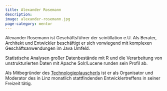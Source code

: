 ```yaml
---
title: Alexander Rosemann
description: 
image: alexander-rosemann.jpg
page-category: mentor
---
```


Alexander Rosemann ist Geschäftsführer der scintillation e.U. Als Berater, Architekt und Entwickler beschäftigt er sich vorwiegend mit komplexen Geschäftsanwendungen im Java Umfeld.

Statistische Analysen großer Datenbestände mit R und die Verarbeitung von unstrukturierten Daten mit Apache Solr/Lucene runden sein Profil ab.

Als Mitbegründer des <a href="http://technologieplauscherl.at/" target="_blank">Technologieplauscherls</a> ist er als Organisator und Moderator des in Linz monatlich stattfindenden Entwicklertreffens in seiner Freizeit tätig.